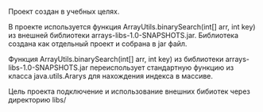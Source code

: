 Проект создан в учебных целях.

В проекте используется функция ArrayUtils.binarySearch(int[] arr, int key) из внешней библиотеки arrays-libs-1.0-SNAPSHOTS.jar.
Библиотека создана как отдельный проект и собрана в jar файл. 

Функция ArrayUtils.binarySearch(int[] arr, int key) из библиотеки arrays-libs-1.0-SNAPSHOTS.jar переиспользует стандартную функцию из класса java.utils.Ararys для нахождения индекса в массиве. 

Цель проекта подключение и использование внешних бибиотек через директорию libs/

